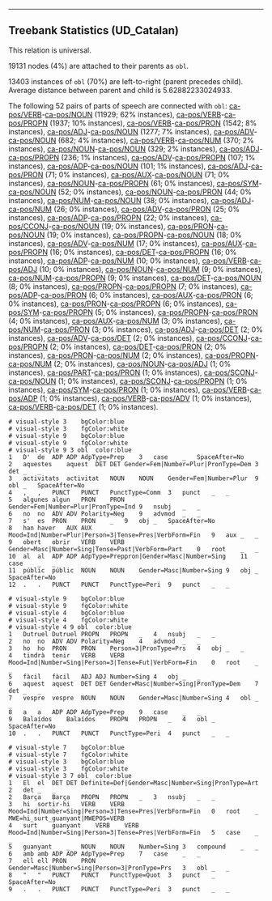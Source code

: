 

--------------------------------------------------------------------------------

## Treebank Statistics (UD_Catalan)

This relation is universal.

19131 nodes (4%) are attached to their parents as `obl`.

13403 instances of `obl` (70%) are left-to-right (parent precedes child).
Average distance between parent and child is 5.62882233024933.

The following 52 pairs of parts of speech are connected with `obl`: [ca-pos/VERB]()-[ca-pos/NOUN]() (11929; 62% instances), [ca-pos/VERB]()-[ca-pos/PROPN]() (1937; 10% instances), [ca-pos/VERB]()-[ca-pos/PRON]() (1542; 8% instances), [ca-pos/ADJ]()-[ca-pos/NOUN]() (1277; 7% instances), [ca-pos/ADV]()-[ca-pos/NOUN]() (682; 4% instances), [ca-pos/VERB]()-[ca-pos/NUM]() (370; 2% instances), [ca-pos/NOUN]()-[ca-pos/NOUN]() (329; 2% instances), [ca-pos/ADJ]()-[ca-pos/PROPN]() (236; 1% instances), [ca-pos/ADV]()-[ca-pos/PROPN]() (107; 1% instances), [ca-pos/ADP]()-[ca-pos/NOUN]() (101; 1% instances), [ca-pos/ADJ]()-[ca-pos/PRON]() (71; 0% instances), [ca-pos/AUX]()-[ca-pos/NOUN]() (71; 0% instances), [ca-pos/NOUN]()-[ca-pos/PROPN]() (61; 0% instances), [ca-pos/SYM]()-[ca-pos/NOUN]() (52; 0% instances), [ca-pos/NOUN]()-[ca-pos/PRON]() (44; 0% instances), [ca-pos/NUM]()-[ca-pos/NOUN]() (38; 0% instances), [ca-pos/ADJ]()-[ca-pos/NUM]() (26; 0% instances), [ca-pos/ADV]()-[ca-pos/PRON]() (25; 0% instances), [ca-pos/ADP]()-[ca-pos/PROPN]() (22; 0% instances), [ca-pos/CCONJ]()-[ca-pos/NOUN]() (19; 0% instances), [ca-pos/PRON]()-[ca-pos/NOUN]() (19; 0% instances), [ca-pos/PROPN]()-[ca-pos/NOUN]() (18; 0% instances), [ca-pos/ADV]()-[ca-pos/NUM]() (17; 0% instances), [ca-pos/AUX]()-[ca-pos/PROPN]() (16; 0% instances), [ca-pos/DET]()-[ca-pos/PROPN]() (16; 0% instances), [ca-pos/ADP]()-[ca-pos/NUM]() (10; 0% instances), [ca-pos/VERB]()-[ca-pos/ADJ]() (10; 0% instances), [ca-pos/NOUN]()-[ca-pos/NUM]() (9; 0% instances), [ca-pos/NUM]()-[ca-pos/PROPN]() (9; 0% instances), [ca-pos/DET]()-[ca-pos/NOUN]() (8; 0% instances), [ca-pos/PROPN]()-[ca-pos/PROPN]() (7; 0% instances), [ca-pos/ADP]()-[ca-pos/PRON]() (6; 0% instances), [ca-pos/AUX]()-[ca-pos/PRON]() (6; 0% instances), [ca-pos/PRON]()-[ca-pos/PROPN]() (6; 0% instances), [ca-pos/SYM]()-[ca-pos/PROPN]() (5; 0% instances), [ca-pos/PROPN]()-[ca-pos/PRON]() (4; 0% instances), [ca-pos/AUX]()-[ca-pos/NUM]() (3; 0% instances), [ca-pos/NUM]()-[ca-pos/PRON]() (3; 0% instances), [ca-pos/ADJ]()-[ca-pos/DET]() (2; 0% instances), [ca-pos/ADV]()-[ca-pos/DET]() (2; 0% instances), [ca-pos/CCONJ]()-[ca-pos/PROPN]() (2; 0% instances), [ca-pos/DET]()-[ca-pos/PRON]() (2; 0% instances), [ca-pos/PRON]()-[ca-pos/NUM]() (2; 0% instances), [ca-pos/PROPN]()-[ca-pos/NUM]() (2; 0% instances), [ca-pos/NOUN]()-[ca-pos/ADJ]() (1; 0% instances), [ca-pos/PART]()-[ca-pos/PRON]() (1; 0% instances), [ca-pos/SCONJ]()-[ca-pos/NOUN]() (1; 0% instances), [ca-pos/SCONJ]()-[ca-pos/PROPN]() (1; 0% instances), [ca-pos/SYM]()-[ca-pos/PRON]() (1; 0% instances), [ca-pos/VERB]()-[ca-pos/ADP]() (1; 0% instances), [ca-pos/VERB]()-[ca-pos/ADV]() (1; 0% instances), [ca-pos/VERB]()-[ca-pos/DET]() (1; 0% instances).


~~~ conllu
# visual-style 3	bgColor:blue
# visual-style 3	fgColor:white
# visual-style 9	bgColor:blue
# visual-style 9	fgColor:white
# visual-style 9 3 obl	color:blue
1	D'	de	ADP	ADP	AdpType=Prep	3	case	_	SpaceAfter=No
2	aquestes	aquest	DET	DET	Gender=Fem|Number=Plur|PronType=Dem	3	det	_	_
3	activitats	activitat	NOUN	NOUN	Gender=Fem|Number=Plur	9	obl	_	SpaceAfter=No
4	,	,	PUNCT	PUNCT	PunctType=Comm	3	punct	_	_
5	algunes	algun	PRON	PRON	Gender=Fem|Number=Plur|PronType=Ind	9	nsubj	_	_
6	no	no	ADV	ADV	Polarity=Neg	9	advmod	_	_
7	s'	es	PRON	PRON	_	9	obj	_	SpaceAfter=No
8	han	haver	AUX	AUX	Mood=Ind|Number=Plur|Person=3|Tense=Pres|VerbForm=Fin	9	aux	_	_
9	obert	obrir	VERB	VERB	Gender=Masc|Number=Sing|Tense=Past|VerbForm=Part	0	root	_	_
10	al	al	ADP	ADP	AdpType=Preppron|Gender=Masc|Number=Sing	11	case	_	_
11	públic	públic	NOUN	NOUN	Gender=Masc|Number=Sing	9	obj	_	SpaceAfter=No
12	.	.	PUNCT	PUNCT	PunctType=Peri	9	punct	_	_

~~~


~~~ conllu
# visual-style 9	bgColor:blue
# visual-style 9	fgColor:white
# visual-style 4	bgColor:blue
# visual-style 4	fgColor:white
# visual-style 4 9 obl	color:blue
1	Dutruel	Dutruel	PROPN	PROPN	_	4	nsubj	_	_
2	no	no	ADV	ADV	Polarity=Neg	4	advmod	_	_
3	ho	ho	PRON	PRON	Person=3|PronType=Prs	4	obj	_	_
4	tindrà	tenir	VERB	VERB	Mood=Ind|Number=Sing|Person=3|Tense=Fut|VerbForm=Fin	0	root	_	_
5	fàcil	fàcil	ADJ	ADJ	Number=Sing	4	obj	_	_
6	aquest	aquest	DET	DET	Gender=Masc|Number=Sing|PronType=Dem	7	det	_	_
7	vespre	vespre	NOUN	NOUN	Gender=Masc|Number=Sing	4	obl	_	_
8	a	a	ADP	ADP	AdpType=Prep	9	case	_	_
9	Balaídos	Balaídos	PROPN	PROPN	_	4	obl	_	SpaceAfter=No
10	.	.	PUNCT	PUNCT	PunctType=Peri	4	punct	_	_

~~~


~~~ conllu
# visual-style 7	bgColor:blue
# visual-style 7	fgColor:white
# visual-style 3	bgColor:blue
# visual-style 3	fgColor:white
# visual-style 3 7 obl	color:blue
1	El	el	DET	DET	Definite=Def|Gender=Masc|Number=Sing|PronType=Art	2	det	_	_
2	Barça	Barça	PROPN	PROPN	_	3	nsubj	_	_
3	hi	sortir-hi	VERB	VERB	Mood=Ind|Number=Sing|Person=3|Tense=Pres|VerbForm=Fin	0	root	_	MWE=hi_surt_guanyant|MWEPOS=VERB
4	surt	guanyant	VERB	VERB	Mood=Ind|Number=Sing|Person=3|Tense=Pres|VerbForm=Fin	5	case	_	_
5	guanyant	_	NOUN	NOUN	Number=Sing	3	compound	_	_
6	amb	amb	ADP	ADP	AdpType=Prep	7	case	_	_
7	ell	ell	PRON	PRON	Gender=Masc|Number=Sing|Person=3|PronType=Prs	3	obl	_	_
8	"	"	PUNCT	PUNCT	PunctType=Quot	3	punct	_	SpaceAfter=No
9	.	.	PUNCT	PUNCT	PunctType=Peri	3	punct	_	_

~~~


